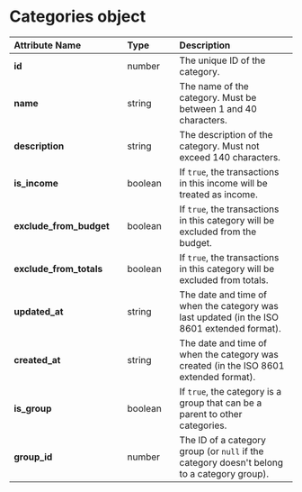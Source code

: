 # Categories object

| **Attribute Name** |  | **Type** |  | **Description** |
| :--- | :--- | :--- | :--- | :--- |
| **id** |  | number |  | The unique ID of the category. |
| **name** |  | string |  | The name of the category. Must be between 1 and 40 characters. |
| **description** |  | string |  | The description of the category. Must not exceed 140 characters. |
| **is\_income** |  | boolean |  | If `true`, the transactions in this income will be treated as income. |
| **exclude\_from\_budget** |  | boolean |  | If `true`, the transactions in this category will be excluded from the budget. |
| **exclude\_from\_totals** |  | boolean |  | If `true`, the transactions in this category will be excluded from totals. |
| **updated\_at** |  | string |  | The date and time of when the category was last updated (in the ISO 8601 extended format). |
| **created\_at** |  | string |  | The date and time of when the category was created (in the ISO 8601 extended format). |
| **is\_group** |  | boolean |  | If `true`, the category is a group that can be a parent to other categories. |
| **group\_id** |  | number |  | The ID of a category group (or `null` if the category doesn't belong to a category group). |

